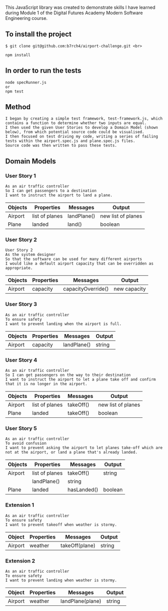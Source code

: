 This JavaScript library was created to demonstrate skills I have learned during Module 1 of the Digital Futures Academy Modern Software Engineering course.

## To install the project
```
$ git clone git@github.com:b7rch4/airport-challenge.git <br>

npm install
```

## In order to run the tests
```
node specRunner.js
or
npm test
```
## Method
```
I began by creating a simple test framework, test-framework.js, which contains a function to determine whether two inputs are equal.
I then used the given User Stories to develop a Domain Model (shown below), from which potential source code could be visualised.
I then focused on test driving my code, writing a series of failing tests within the airport.spec.js and plane.spec.js files.
Source code was then written to pass these tests.
```

## Domain Models

### User Story 1
```
As an air traffic controller
So I can get passengers to a destination
I want to instruct the airport to land a plane.
```

Objects|Properties|Messages|Output
---|---|---|---
Airport|list of planes|landPlane()|new list of planes
Plane|landed|land()|boolean

### User Story 2
```
User Story 2
As the system designer
So that the software can be used for many different airports
I would like a default airport capacity that can be overridden as appropriate.
```

Objects|Properties|Messages|Output
---|---|---|---
Airport|capacity|capacityOverride()|new capacity

### User Story 3
```
As an air traffic controller
To ensure safety
I want to prevent landing when the airport is full.
```

Objects|Properties|Messages|Output
---|---|---|---
Airport|capacity|landPlane()|string

### User Story 4
```
As an air traffic controller
So I can get passengers on the way to their destination
I want to instruct the airport to let a plane take off and confirm that it is no longer in the airport.
```

Objects|Properties|Messages|Output
---|---|---|---
Airport|list of planes|takeOff()|new list of planes
Plane|landed|takeOff()|boolean

### User Story 5
```
As an air traffic controller
To avoid confusion
I want to prevent asking the airport to let planes take-off which are not at the airport, or land a plane that's already landed.
```

Objects|Properties|Messages|Output
---|---|---|---
Airport|list of planes|takeOff()|string
||landPlane()|string
Plane|landed|hasLanded()|boolean

### Extension 1
```
As an air traffic controller
To ensure safety
I want to prevent takeoff when weather is stormy.
```

Object|Properties|Messages|Output
---|---|---|---
Airport|weather|takeOff(plane)|string

### Extension 2
```
As an air traffic controller
To ensure safety
I want to prevent landing when weather is stormy.
```

Object|Properties|Messages|Output
---|---|---|---
Airport|weather|landPlane(plane)|string
